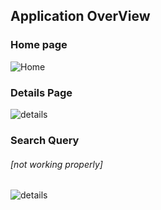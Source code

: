 
## Application OverView

### Home page
![Home](https://github.com/a342z/ITI-React-MovieApp/blob/master/screens/home.png)

### Details Page
![details](https://github.com/a342z/ITI-React-MovieApp/blob/master/screens/details.png)

### Search Query 
###### [not working properly]
![details](https://github.com/a342z/ITI-React-MovieApp/blob/master/screens/search.png)
